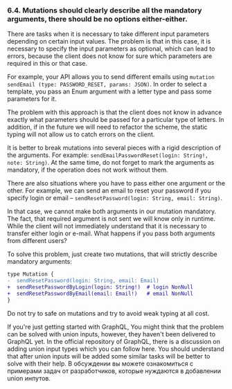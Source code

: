 ### <a name="rule-6.4"></a> 6.4. Mutations should clearly describe all the mandatory arguments, there should be no options either-either.

There are tasks when it is necessary to take different input parameters depending on certain input values. The problem is that in this case, it is necessary to specify the input parameters as optional, which can lead to errors, because the client does not know for sure which parameters are required in this or that case.

For example, your API allows you to send different emails using `mutation sendEmail (type: PASSWORD_RESET, params: JSON)`. In order to select a template, you pass an Enum argument with a letter type and pass some parameters for it.

The problem with this approach is that the client does not know in advance exactly what parameters should be passed for a particular type of letters. In addition, if in the future we will need to refactor the scheme, the static typing will not allow us to catch errors on the client.

It is better to break mutations into several pieces with a rigid description of the arguments. For example: `sendEmailPasswordReset(login: String!, note: String)`. At the same time, do not forget to mark the arguments as mandatory, if the operation does not work without them.

There are also situations where you have to pass either one argument or the other. For example, we can send an email to reset your password if you specify login or email – `sendResetPassword(login: String, email: String)`.

In that case, we cannot make both arguments in our mutation mandatory. The fact, that required argument is not sent we will know only in runtime. While the client will not immediately understand that it is necessary to transfer either login or e-mail. What happens if you pass both arguments from different users?

To solve this problem, just create two mutations, that will strictly describe mandatory arguments:

```diff
type Mutation {
-  sendResetPassword(login: String, email: Email)
+  sendResetPasswordByLogin(login: String!)  # login NonNull
+  sendResetPasswordByEmail(email: Email!)   # email NonNull
}
```

Do not try to safe on mutations and try to avoid weak typing at all cost.

If you're just getting started with GraphQL, You might think that the problem can be solved with union inputs, however, they haven't been delivered to GraphQL yet. In the official repository of GraphQL, there is a discussion on adding union input types which you can follow here. You should understand that after union inputs will be added some similar tasks will be better to solve with their help. В обсуждении вы можете ознакомиться с примерами задач от разработчиков, которые нуждаются в добавлении union инпутов.